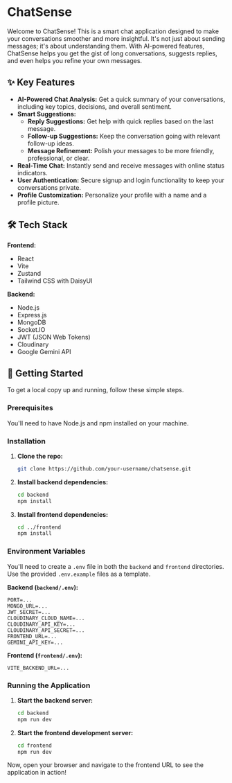 # ChatSense

Welcome to ChatSense! This is a smart chat application designed to make your conversations smoother and more insightful. It's not just about sending messages; it's about understanding them. With AI-powered features, ChatSense helps you get the gist of long conversations, suggests replies, and even helps you refine your own messages.

## ✨ Key Features

- **AI-Powered Chat Analysis:** Get a quick summary of your conversations, including key topics, decisions, and overall sentiment.
- **Smart Suggestions:**
  - **Reply Suggestions:** Get help with quick replies based on the last message.
  - **Follow-up Suggestions:** Keep the conversation going with relevant follow-up ideas.
  - **Message Refinement:** Polish your messages to be more friendly, professional, or clear.
- **Real-Time Chat:** Instantly send and receive messages with online status indicators.
- **User Authentication:** Secure signup and login functionality to keep your conversations private.
- **Profile Customization:** Personalize your profile with a name and a profile picture.

## 🛠️ Tech Stack

**Frontend:**
- React
- Vite
- Zustand
- Tailwind CSS with DaisyUI

**Backend:**
- Node.js
- Express.js
- MongoDB
- Socket.IO
- JWT (JSON Web Tokens)
- Cloudinary
- Google Gemini API

## 🚀 Getting Started

To get a local copy up and running, follow these simple steps.

### Prerequisites

You'll need to have Node.js and npm installed on your machine.

### Installation

1. **Clone the repo:**
    ```sh
    git clone https://github.com/your-username/chatsense.git
    ```
2. **Install backend dependencies:**
    ```sh
    cd backend
    npm install
    ```
3. **Install frontend dependencies:**
    ```sh
    cd ../frontend
    npm install
    ```

### Environment Variables

You'll need to create a `.env` file in both the `backend` and `frontend` directories. Use the provided `.env.example` files as a template.

**Backend (`backend/.env`):**

```
PORT=...
MONGO_URL=...
JWT_SECRET=...
CLOUDINARY_CLOUD_NAME=...
CLOUDINARY_API_KEY=...
CLOUDINARY_API_SECRET=...
FRONTEND_URL=...
GEMINI_API_KEY=...
```

**Frontend (`frontend/.env`):**

```
VITE_BACKEND_URL=...
```

### Running the Application

1. **Start the backend server:**
    ```sh
    cd backend
    npm run dev
    ```
2. **Start the frontend development server:**
    ```sh
    cd frontend
    npm run dev
    ```

Now, open your browser and navigate to the frontend URL to see the application in action!
